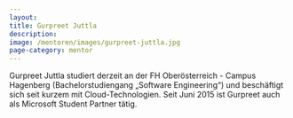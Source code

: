```yaml
---
layout:
title: Gurpreet Juttla
description: 
image: /mentoren/images/gurpreet-juttla.jpg
page-category: mentor
---
```


Gurpreet Juttla studiert derzeit an der FH Oberösterreich - Campus Hagenberg (Bachelorstudiengang „Software Engineering“) und beschäftigt sich seit kurzem mit Cloud-Technologien. Seit Juni 2015 ist Gurpreet auch als Microsoft Student Partner tätig.